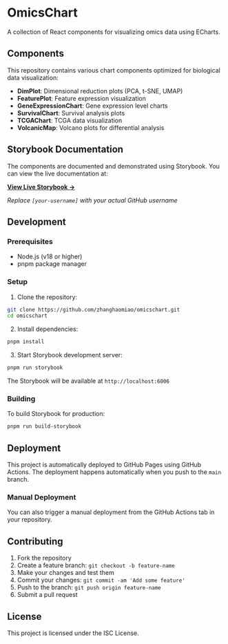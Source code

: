 # OmicsChart

A collection of React components for visualizing omics data using ECharts.

## Components

This repository contains various chart components optimized for biological data visualization:

- **DimPlot**: Dimensional reduction plots (PCA, t-SNE, UMAP)
- **FeaturePlot**: Feature expression visualization
- **GeneExpressionChart**: Gene expression level charts
- **SurvivalChart**: Survival analysis plots
- **TCGAChart**: TCGA data visualization
- **VolcanicMap**: Volcano plots for differential analysis

## Storybook Documentation

The components are documented and demonstrated using Storybook. You can view the live documentation at:

**[View Live Storybook →](https://zhanghaomiao.github.io/omicschart/)**

*Replace `[your-username]` with your actual GitHub username*

## Development

### Prerequisites

- Node.js (v18 or higher)
- pnpm package manager

### Setup

1. Clone the repository:
```bash
git clone https://github.com/zhanghaomiao/omicschart.git
cd omicschart
```

2. Install dependencies:
```bash
pnpm install
```

3. Start Storybook development server:
```bash
pnpm run storybook
```

The Storybook will be available at `http://localhost:6006`

### Building

To build Storybook for production:

```bash
pnpm run build-storybook
```

## Deployment

This project is automatically deployed to GitHub Pages using GitHub Actions. The deployment happens automatically when you push to the `main` branch.

### Manual Deployment

You can also trigger a manual deployment from the GitHub Actions tab in your repository.

## Contributing

1. Fork the repository
2. Create a feature branch: `git checkout -b feature-name`
3. Make your changes and test them
4. Commit your changes: `git commit -am 'Add some feature'`
5. Push to the branch: `git push origin feature-name`
6. Submit a pull request

## License

This project is licensed under the ISC License.

